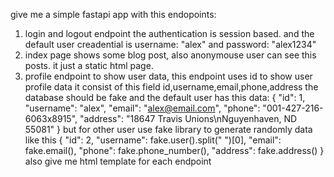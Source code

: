 give me a simple fastapi app with  this endopoints:
1. login and logout endpoint the authentication is session based. and the default user creadential is username: "alex" and password: "alex1234"
2. index page shows some blog post, also anonymouse user can see this posts. it just a static html page.
3. profile endpoint to show user data, this endpoint uses id to show user profile data it consist of this 
field id,username,email,phone,address the database should be fake and the default user has this data: {
        "id": 1,
        "username": "alex", 
        "email": "alex@email.com",
        "phone": "001-427-216-6063x8915",
        "address": "18647 Travis Unions\nNguyenhaven, ND 55081"
    } but for other user use fake library to generate randomly data like this {
        "id": 2,
        "username": fake.user().split(" ")[0], 
        "email": fake.email(),
        "phone": fake.phone_number(),
        "address": fake.address()
    }
also give me html template for each endpoint